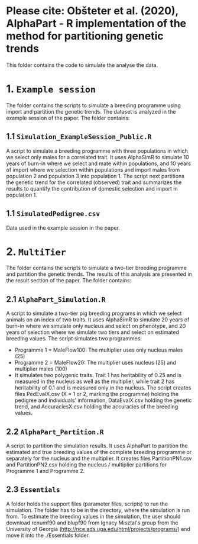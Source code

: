 # Please cite: Obšteter et al. (2020), AlphaPart - R implementation of the method for partitioning genetic trends


This folder contains the code to simulate the analyse the data.

# 1. `Example session`
The folder contains the scripts to simulate a breeding programme using import and partition the genetic trends. The dataset is analyzed in the example session of the paper. The folder contains:

## 1.1 `Simulation_ExampleSession_Public.R`
A script to simulate a breeding programme with three populations in which we select only males for a correlated trait. It uses AlphaSimR to simulate 10 years of burn-in where we select and mate within populations, and 10 years of import where we selection within populations and import males from population 2 and population 3 into population 1. The script next partitions the genetic trend for the correlated (observed) trait and summarizes the results to quantify the contribution of domestic selection and import in population 1.

## 1.1 `SimulatedPedigree.csv`
Data used in the example session in the paper.

# 2. `MultiTier`
The folder contains the scripts to simulate a two-tier breeding programme and partition the genetic trends. The results of this analysis are presented in the result section of the paper. The folder contains:

## 2.1  `AlphaPart_Simulation.R` 
A script to simulate a two-tier pig breeding programs in which we select animals on an index of two traits. It uses AlphaSimR to simulate 20 years of burn-in where we simulate only nucleus and select on phenotype, and 20 years of selection where we simulate two tiers and select on estimated breeding values. The script simulates two programmes:

*   Programme 1 = MaleFlow100: The multiplier uses only nucleus males (25)
*   Programme 2 = MaleFlow20: The multiplier uses nucleus (25) and multiplier males (100)
*   It simulates two polygenic traits. Trait 1 has heritability of 0.25 and is measured in the nucleus as well as the multiplier, while trait 2 has heritability of 0.1 and is measured only in the nucleus. The script creates files PedEvalX.csv (X = 1 or 2, marking the programme) holding the pedigree and individuals' information, DataEvalX.csv holding the genetic trend, and AccuraciesX.csv holding the accuracies of the breeding values.


## 2.2  `AlphaPart_Partition.R` 
A script to partition the simulation results. It uses AlphaPart to partition the estimated and true breeding values of the complete breeding programme or separately for the nucleus and the multiplier. It creates files PartitionPN1.csv and PartitionPN2.csv holding the nucleus / multiplier partitions for Programme 1 and Programme 2.

## 2.3  `Essentials` 
A folder holds the support files (parameter files, scripts) to run the simulation. The folder has to be in the directory, where the simulation is run from. To estimate the breeding values in the simulation, the user should download renumf90 and blupf90 from Ignacy Misztal's group from the University of Georgia (http://nce.ads.uga.edu/html/projects/programs/) and move it into the ./Essentials folder.
